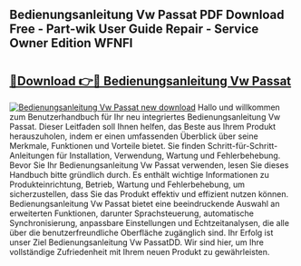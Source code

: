 ## Bedienungsanleitung Vw Passat PDF Download Free - Part-wik User Guide Repair - Service Owner Edition WFNFl

# <h2><a href="http://df66cz.blite.top/?on=Bedienungsanleitung+Vw+Passat">🔗Download 👉🔴 Bedienungsanleitung Vw Passat</a></h2>

[![Bedienungsanleitung Vw Passat new download](https://i.imgur.com/lujVjoI.png)](http://df66cz.blite.top/?on=Bedienungsanleitung+Vw+Passat)
Hallo und willkommen zum Benutzerhandbuch für Ihr neu integriertes Bedienungsanleitung Vw Passat. Dieser Leitfaden soll Ihnen helfen, das Beste aus Ihrem Produkt herauszuholen, indem er einen umfassenden Überblick über seine Merkmale, Funktionen und Vorteile bietet. Sie finden Schritt-für-Schritt-Anleitungen für Installation, Verwendung, Wartung und Fehlerbehebung. Bevor Sie Ihr Bedienungsanleitung Vw Passat verwenden, lesen Sie dieses Handbuch bitte gründlich durch. Es enthält wichtige Informationen zu Produkteinrichtung, Betrieb, Wartung und Fehlerbehebung, um sicherzustellen, dass Sie das Produkt effektiv und effizient nutzen können. Bedienungsanleitung Vw Passat bietet eine beeindruckende Auswahl an erweiterten Funktionen, darunter Sprachsteuerung, automatische Synchronisierung, anpassbare Einstellungen und Echtzeitanalysen, die alle über die benutzerfreundliche Oberfläche zugänglich sind. Ihr Erfolg ist unser Ziel Bedienungsanleitung Vw PassatDD. Wir sind hier, um Ihre vollständige Zufriedenheit mit Ihrem neuen Produkt zu gewährleisten.
